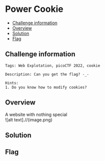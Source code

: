 # Power Cookie
- [Challenge information](#challenge-information)
- [Overview](#overview)
- [Solution](#solution)
- [Flag](#flag)
## Challenge information
```test
Tags: Web Explotation, picoCTF 2022, cookie

Description: Can you get the flag? -_- 

Hints: 
1. Do you know how to modify cookies?
```
## Overview
A website with nothing special  
![alt text].//(image.png)
## Solution
## Flag